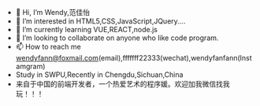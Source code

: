 - 👋 Hi, I’m Wendy,范佳怡
- 👀 I’m interested in HTML5,CSS,JavaScript,JQuery....
- 🌱 I’m currently learning VUE,REACT,node.js
- 💞️ I’m looking to collaborate on anyone who like code program.
- 📫 How to reach me wendyfann@foxmail.com(email),fffffff22333(wechat),wendyfanfann(Instamgram)
- Study in SWPU,Recently in Chengdu,Sichuan,China
-  来自于中国的前端开发者，一个热爱艺术的程序媛。欢迎加我微信找我玩！！！

